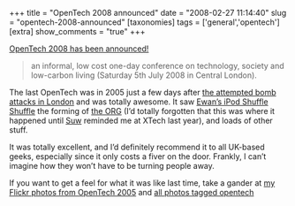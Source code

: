+++
title = "OpenTech 2008 announced"
date = "2008-02-27 11:14:40"
slug = "opentech-2008-announced"
[taxonomies]
tags = ['general','opentech']
[extra]
show_comments = "true"
+++

[OpenTech 2008 has been announced!](http://www.ukuug.org/events/opentech2008/)

> an informal, low cost one-day conference on technology, society and low-carbon living (Saturday 5th July 2008 in Central London).

The last OpenTech was in 2005 just a few days after [the attempted bomb attacks in London](http://en.wikipedia.org/wiki/21_July_2005_London_bombings) and was totally awesome. It saw [Ewan’s iPod Shuffle Shuffle](http://www.ewanspence.com/blog/2005/07/24/the-apple-ipod-shuffle-shuffle-from-opentech-2005/) the forming of [the ORG](http://www.openrightsgroup.org/) (I’d totally forgotten that this was where it happened until [Suw](http://en.wikipedia.org/wiki/Suw_Charman) reminded me at XTech last year), and loads of other stuff.

It was totally excellent, and I’d definitely recommend it to all UK-based geeks, especially since it only costs a fiver on the door. Frankly, I can’t imagine how they won’t have to be turning people away.

If you want to get a feel for what it was like last time, take a gander at [my Flickr photos from OpenTech 2005](http://www.flickr.com/groups/81873498@N00/) and [all photos tagged opentech](http://www.flickr.com/photos/tags/opentech/)
